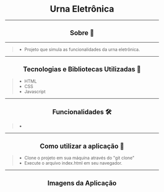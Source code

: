 <h1 align="center">Urna Eletrônica</h1>

---
<h2 align="center">Sobre 📖</h2>

---
> -  Projeto que simula as funcionalidades da urna eletrônica.
---

<h2 align="center">Tecnologias e Bibliotecas Utilizadas 📱</h2>

> - HTML
> - CSS
> - Javascript
 
---
<h2 align="center">Funcionalidades 🛠️</h2>

> - 
---
<h2 align="center">Como utilizar a aplicação 🤔</h2>

> - Clone o projeto em sua máquina através do "git clone"
> - Execute o arquivo index.html em seu navegador.

---
<h2 align="center">Imagens da Aplicação</h2>


